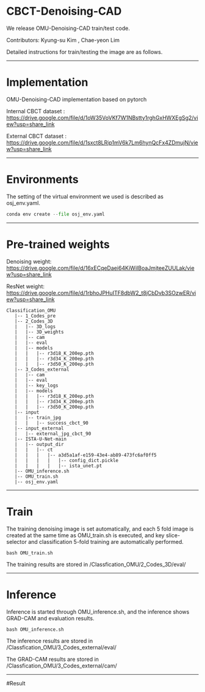# CBCT-Denoising-CAD
We release OMU-Denoising-CAD train/test code.

Contributors: Kyung-su Kim , Chae-yeon Lim

Detailed instructions for train/testing the image are as follows.

---

# Implementation
OMU-Denoising-CAD implementation based on pytorch

Internal CBCT dataset : https://drive.google.com/file/d/1oW35VoVKf7W1NBstty1rghGxHWXEgSg2/view?usp=share_link

External CBCT dataset : https://drive.google.com/file/d/1sxct8LRip1mV6k7Lm6hynQcFx4ZDmujN/view?usp=share_link

---

# Environments

The setting of the virtual environment we used is described as osj_env.yaml.
```python
conda env create --file osj_env.yaml
```

---

# Pre-trained weights

Denoising weight: https://drive.google.com/file/d/16xECqeDaei64KiWiIBoaJmjteeZUULak/view?usp=share_link

ResNet weight: https://drive.google.com/file/d/1rbhoJPHuITF8dbW2_t8jCbDvb3SOzwER/view?usp=share_link

```
Classification_OMU
   |-- 1_Codes_pre
   |-- 2_Codes_3D
   |   |-- 3D_logs
   |   |-- 3D_weights
   |   |-- cam
   |   |-- eval
   |   |-- models
   |   |   |-- r3d18_K_200ep.pth
   |   |   |-- r3d34_K_200ep.pth
   |   |   |-- r3d50_K_200ep.pth
   |-- 3_Codes_external
   |   |-- cam
   |   |-- eval
   |   |-- key_logs
   |   |-- models
   |   |   |-- r3d18_K_200ep.pth
   |   |   |-- r3d34_K_200ep.pth
   |   |   |-- r3d50_K_200ep.pth
   |-- input
   |   |-- train_jpg
   |   |   |-- success_cbct_90
   |-- input_external
   |   |-- external_jpg_cbct_90
   |-- ISTA-U-Net-main
   |   |-- output_dir
   |   |   |-- ct
   |   |   |   |-- a3d5a1af-e159-43e4-ab89-473fc6af0ff5
   |   |   |   |   |-- config_dict.pickle
   |   |   |   |   |-- ista_unet.pt
   |-- OMU_inference.sh
   |-- OMU_train.sh
   |-- osj_env.yaml
   ```
---

# Train

The training denoising image is set automatically, and each 5 fold image is created at the same time as OMU_train.sh is executed, and key slice-selector and classification 5-fold training are automatically performed.
```
bash OMU_train.sh
```
The training results are stored in /Classfication_OMU/2_Codes_3D/eval/

---

# Inference

Inference is started through OMU_inference.sh, and the inference shows GRAD-CAM and evaluation results.
```
bash OMU_inference.sh
```
The inference results are stored in /Classfication_OMU/3_Codes_external/eval/

The GRAD-CAM results are stored in /Classfication_OMU/3_Codes_external/cam/

---

#Result


